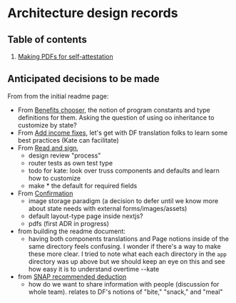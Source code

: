 # Architecture design records

## Table of contents
1. [Making PDFs for self-attestation](2024-06-making-pdfs.md)

## Anticipated decisions to be made
From from the initial readme page:

* From [Benefits chooser](https://github.com/DSACMS/iv-verify/pull/15), the notion of program constants and type definitions for them. Asking the question of using oo inheritance to customize by state?
* From [Add income fixes](https://github.com/DSACMS/iv-verify/pull/16/files), let's get with DF translation folks to learn some best practices (Kate can facilitate)
* From [Read and sign](https://github.com/DSACMS/iv-verify/pull/18/files), 
	- design review "process"
	- router tests as own test type
	- todo for kate: look over truss components and defaults and learn how to customize
	- make * the default for required fields
* From [Confirmation](https://github.com/DSACMS/iv-verify/pull/20/files)
	- image storage paradigm (a decision to defer until we know more about state needs with external forms/images/assets)
	- default layout-type page inside nextjs?
	- pdfs (first ADR in progress)
* from building the readme document:
	- having both components translations and Page notions inside of the same directory feels confusing. I wonder if there's a way to make these more clear. I tried to note what each each directory in the `app` directory was up above but we should keep an eye on this and see how easy it is to understand overtime --kate
* from [SNAP recommended deduction](https://github.com/DSACMS/iv-verify/pull/27/files)
	- how do we want to share information with people (discussion for whole team). relates to DF's notions of "bite," "snack," and "meal"